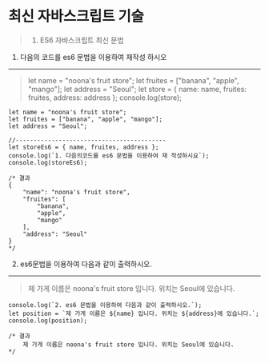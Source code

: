 # 최신 자바스크립트 기술

> 1. ES6 자바스크립트 최신 문법

1. 다음의 코드를 es6 문법을 이용하여 재작성 하시오

---

> let name = "noona's fruit store"; let fruites = ["banana", "apple", "mango"]; let address = "Seoul"; let store = { name: name, fruites: fruites, address: address }; console.log(store);

```
let name = "noona's fruit store";
let fruites = ["banana", "apple", "mango"];
let address = "Seoul";

//------------------------------------------
let storeEs6 = { name, fruites, address };
console.log(`1. 다음의코드를 es6 문법을 이용하여 재 작성하시요`);
console.log(storeEs6);

/* 결과
{
    "name": "noona's fruit store",
    "fruites": [
        "banana",
        "apple",
        "mango"
    ],
    "address": "Seoul"
}
*/
```

2. es6문법을 이용하여 다음과 같이 출력하시오.

---

> 제 가게 이름은 noona's fruit store 입니다. 위치는 Seoul에 있습니다.

```
console.log(`2. es6 문법을 이용하여 다음과 같이 출력하시오.`);
let position = `제 가게 이름은 ${name} 입니다. 위치는 ${address}에 있습니다.`;
console.log(position);

/* 결과
    제 가게 이름은 noona's fruit store 입니다. 위치는 Seoul에 있습니다.
*/
```
